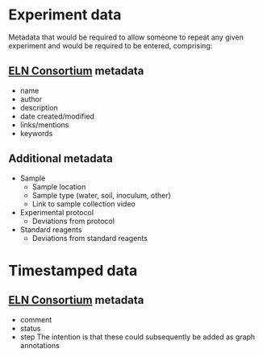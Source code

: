 # Experiment data
Metadata that would be required to allow someone to repeat any given experiment and would be required to be entered, comprising:
## [ELN Consortium](https://github.com/TheELNConsortium/TheELNFileFormat/blob/master/SPECIFICATION.md) metadata
- name
- author
- description
- date created/modified
- links/mentions
- keywords

## Additional metadata
- Sample
  - Sample location
  - Sample type (water, soil, inoculum, other)
  - Link to sample collection video
- Experimental protocol
  - Deviations from protocol
- Standard reagents
  - Deviations from standard reagents

# Timestamped data
## [ELN Consortium](https://github.com/TheELNConsortium/TheELNFileFormat/blob/master/SPECIFICATION.md) metadata
- comment
- status
- step
The intention is that these could subsequently be added as graph annotations